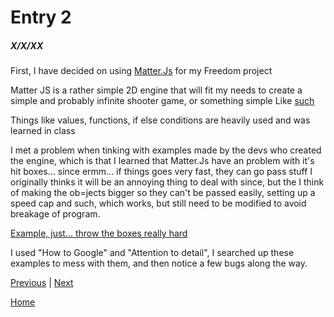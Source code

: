 # Entry 2
##### X/X/XX

First, I have decided on using [Matter.Js](https://brm.io/matter-js/) for my Freedom project

Matter JS is a rather simple 2D engine that will fit my needs to create a simple and probably infinite shooter game, or something simple
Like [such](https://dev.to/oohsinan/creating-a-flappy-bird-clone-with-p5-js-and-matter-js-22de)

Things like values, functions, if else conditions are heavily used and was learned in class

I met a problem when tinking with examples made by the devs who created the engine, 
which is that I learned that Matter.Js have an problem with it's hit boxes... since ermm... if things goes very fast, they can go pass stuff
I originally thinks it will be an annoying thing to deal with since, but the I think of making the ob=jects bigger so they can't be passed easily,
setting up a speed cap and such, which works, but still need to be modified to avoid breakage of program. 

[Example, just... throw the boxes really hard](https://brm.io/matter-js/demo/#airFriction)


I used "How to Google" and "Attention to detail", I searched up these examples to mess with them, and then notice a few bugs along the way. 


[Previous](entry01.md) | [Next](entry03.md)

[Home](../README.md)